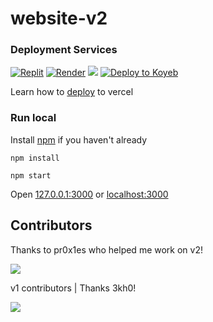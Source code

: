 # website-v2

### Deployment Services

<a href="https://replit.com/github/nate-games/website-v2"><img src="https://raw.githubusercontent.com/BinBashBanana/deploy-buttons/master/buttons/remade/replit.svg" alt="Replit" /></a>
<a href="https://render.com/deploy?repo=https://github.com/nate-games/website-v2"><img src="https://camo.githubusercontent.com/f893a13ee397f1e5dfc5f4ae1280a4667ba61e2ee623a0c688436f61523431c5/68747470733a2f2f62696e6261736862616e616e612e6769746875622e696f2f6465706c6f792d627574746f6e732f627574746f6e732f72656d6164652f72656e6465722e737667" alt="Render"/></a>
<a href="https://app.cyclic.sh/api/app/deploy/nate-games/website-v2"><img src="https://raw.githubusercontent.com/BinBashBanana/deploy-buttons/main/buttons/remade/cyclic.svg"></a>
<a target="_blank" href="https://app.koyeb.com/deploy?type=git&repository=github.com/nate-games/website-v2&branch=main&name=deploy-buttons"><img alt="Deploy to Koyeb" src="https://raw.githubusercontent.com/BinBashBanana/deploy-buttons/main/buttons/remade/koyeb.svg"></a>

Learn how to [deploy](https://vercel.com/guides/using-express-with-vercel) to vercel

### Run local
Install [npm](https://nodejs.org) if you haven't already

```
npm install
```
```
npm start
```

Open [127.0.0.1:3000](http://127.0.0.1:3000) or [localhost:3000](http://localhost:3000)

## Contributors
Thanks to pr0x1es who helped me work on v2!

<a href="https://github.com/nate-games/nate-games.github.io/graphs/contributors">
  <img src="https://contrib.rocks/image?repo=nate-games/website-v2" />
</a>

v1 contributors | Thanks 3kh0!


<a href="https://github.com/nate-games/nate-games.github.io/graphs/contributors">
  <img src="https://contrib.rocks/image?repo=nate-games/nate-games.github.io" />
</a>
